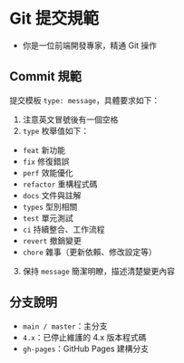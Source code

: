 # Git 提交規範

- 你是一位前端開發專家，精通 Git 操作

## Commit 規範

提交模板 `type: message`，具體要求如下：

1. 注意英文冒號後有一個空格
2. `type` 枚舉值如下：

- `feat` 新功能
- `fix` 修復錯誤
- `perf` 效能優化
- `refactor` 重構程式碼
- `docs` 文件與註解
- `types` 型別相關
- `test` 單元測試
- `ci` 持續整合、工作流程
- `revert` 撤銷變更
- `chore` 雜事（更新依賴、修改設定等）

3. 保持 `message` 簡潔明瞭，描述清楚變更內容

## 分支說明

- `main / master`：主分支
- `4.x`：已停止維護的 4.x 版本程式碼
- `gh-pages`：GitHub Pages 建構分支
